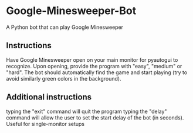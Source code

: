 # Google-Minesweeper-Bot
A Python bot that can play Google Minesweeper


## Instructions
Have Google Minesweeper open on your main monitor for pyautogui to recognize. Upon opening, provide the program with "easy", "medium" or "hard". The bot should automatically find the game and start playing (try to avoid similarly green colors in the background).

## Additional instructions
typing the "exit" command will quit the program
typing the "delay" command will allow the user to set the start delay of the bot (in seconds). Useful for single-monitor setups
